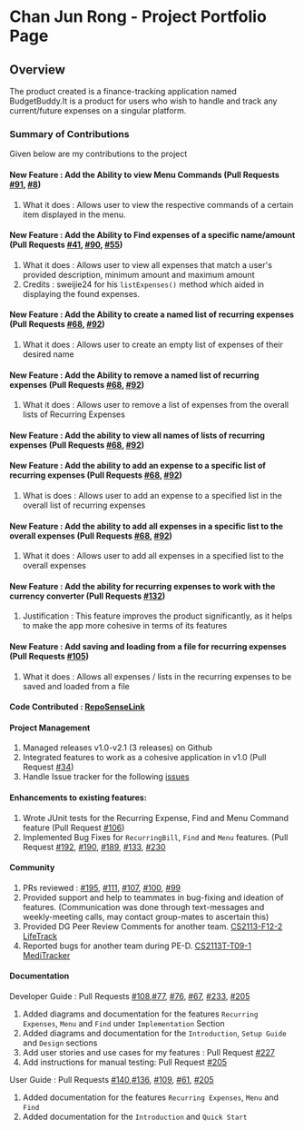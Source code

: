 # Chan Jun Rong - Project Portfolio Page

## Overview
The product created is a finance-tracking application named BudgetBuddy.It is a product for users who wish 
to handle and track any current/future expenses on a singular platform.
### Summary of Contributions
Given below are my contributions to the project

#### New Feature : Add the Ability to view Menu Commands (Pull Requests [#91](https://github.com/AY2324S2-CS2113-T12-3/tp/pull/91), [#8](https://github.com/AY2324S2-CS2113-T12-3/tp/pull/8))
1. What it does : Allows user to view the respective commands of a certain item displayed in the menu.

#### New Feature : Add the Ability to Find expenses of a specific name/amount (Pull Requests [#41](https://github.com/AY2324S2-CS2113-T12-3/tp/pull/41), [#90](https://github.com/AY2324S2-CS2113-T12-3/tp/pull/90), [#55](https://github.com/AY2324S2-CS2113-T12-3/tp/pull/55))
1. What it does : Allows user to view all expenses that match a user's provided description, minimum amount and maximum
amount
2. Credits : sweijie24 for his `listExpenses()` method which aided in displaying the found expenses.

#### New Feature : Add the Ability to create a named list of recurring expenses (Pull Requests [#68](https://github.com/AY2324S2-CS2113-T12-3/tp/pull/68), [#92](https://github.com/AY2324S2-CS2113-T12-3/tp/pull/92))
1. What it does : Allows user to create an empty list of expenses of their desired name

#### New Feature : Add the Ability to remove a named list of recurring expenses (Pull Requests [#68](https://github.com/AY2324S2-CS2113-T12-3/tp/pull/68), [#92](https://github.com/AY2324S2-CS2113-T12-3/tp/pull/92))
1. What it does : Allows user to remove a list of expenses from the overall lists of Recurring Expenses

#### New Feature : Add the ability to view all names of lists of recurring expenses (Pull Requests [#68](https://github.com/AY2324S2-CS2113-T12-3/tp/pull/68), [#92](https://github.com/AY2324S2-CS2113-T12-3/tp/pull/92))

#### New Feature : Add the ability to add an expense to a specific list of recurring expenses (Pull Requests [#68](https://github.com/AY2324S2-CS2113-T12-3/tp/pull/68), [#92](https://github.com/AY2324S2-CS2113-T12-3/tp/pull/92))
1. What is does : Allows user to add an expense to a specified list in the overall list of recurring expenses

#### New Feature : Add the ability to add all expenses in a specific list to the overall expenses (Pull Requests [#68](https://github.com/AY2324S2-CS2113-T12-3/tp/pull/68), [#92](https://github.com/AY2324S2-CS2113-T12-3/tp/pull/92))
1. What it does : Allows user to add all expenses in a specified list to the overall expenses

#### New Feature : Add the ability for recurring expenses to work with the currency converter (Pull Requests [#132](https://github.com/AY2324S2-CS2113-T12-3/tp/pull/132))
1. Justification : This feature improves the product significantly, as it helps to make the app more cohesive in terms of its features

#### New Feature : Add saving and loading from a file for recurring expenses (Pull Requests [#105](https://github.com/AY2324S2-CS2113-T12-3/tp/pull/105))
1. What it does : Allows all expenses / lists in the recurring expenses to be saved and loaded from a file

#### Code Contributed : [RepoSenseLink](https://nus-cs2113-ay2324s2.github.io/tp-dashboard/?search=itsmejr257&breakdown=true&sort=groupTitle%20dsc&sortWithin=title&since=2024-02-23&timeframe=commit&mergegroup=&groupSelect=groupByRepos&checkedFileTypes=docs~functional-code~test-code~other)

#### Project Management
1. Managed releases v1.0-v2.1 (3 releases) on Github
2. Integrated features to work as a cohesive application in v1.0 (Pull Request [#34](https://github.com/AY2324S2-CS2113-T12-3/tp/pull/34))
3. Handle Issue tracker for the following [issues](https://github.com/AY2324S2-CS2113-T12-3/tp/issues?q=is%3Aissue+is%3Aclosed+author%3Aitsmejr257)

#### Enhancements to existing features:
1. Wrote JUnit tests for the Recurring Expense, Find and Menu Command feature (Pull Request [#106](https://github.com/AY2324S2-CS2113-T12-3/tp/pull/106))
2. Implemented Bug Fixes for `RecurringBill`, `Find` and `Menu` features. (Pull Request [#192](https://github.com/AY2324S2-CS2113-T12-3/tp/pull/192), [#190](https://github.com/AY2324S2-CS2113-T12-3/tp/pull/190), [#189](https://github.com/AY2324S2-CS2113-T12-3/tp/pull/189), [#133](https://github.com/AY2324S2-CS2113-T12-3/tp/pull/133), [#230](https://github.com/AY2324S2-CS2113-T12-3/tp/pull/230)

#### Community
1. PRs reviewed : [#195](https://github.com/AY2324S2-CS2113-T12-3/tp/pull/195), [#111](https://github.com/AY2324S2-CS2113-T12-3/tp/pull/111), [#107](https://github.com/AY2324S2-CS2113-T12-3/tp/pull/107), [#100](https://github.com/AY2324S2-CS2113-T12-3/tp/pull/100), [#99](https://github.com/AY2324S2-CS2113-T12-3/tp/pull/99)
2. Provided support and help to teammates in bug-fixing and ideation of features. (Communication was done through text-messages and weekly-meeting calls, may contact group-mates to ascertain this)
3. Provided DG Peer Review Comments for another team. [CS2113-F12-2 LifeTrack](https://github.com/nus-cs2113-AY2324S2/tp/pull/56)
4. Reported bugs for another team during PE-D. [CS2113T-T09-1 MediTracker](https://github.com/AY2324S2-CS2113T-T09-1/tp/)

#### Documentation
Developer Guide : Pull Requests [#108](https://github.com/AY2324S2-CS2113-T12-3/tp/pull/108),[#77](https://github.com/AY2324S2-CS2113-T12-3/tp/pull/77), [#76](https://github.com/AY2324S2-CS2113-T12-3/tp/pull/76), [#67](https://github.com/AY2324S2-CS2113-T12-3/tp/pull/76), [#233](https://github.com/AY2324S2-CS2113-T12-3/tp/pull/233), [#205](https://github.com/AY2324S2-CS2113-T12-3/tp/pull/205)
1. Added diagrams and documentation for the features `Recurring Expenses`, `Menu` and `Find` under `Implementation` Section
2. Added diagrams and documentation for the `Introduction`, `Setup Guide` and `Design` sections
3. Add user stories and use cases for my features : Pull Request [#227](https://github.com/AY2324S2-CS2113-T12-3/tp/pull/227/files)
4. Add instructions for manual testing: Pull Request [#205](https://github.com/AY2324S2-CS2113-T12-3/tp/pull/205/files?short_path=1a95edf#diff-1a95edf069a4136e9cb71bee758b0dc86996f6051f0d438ec2c424557de7160b)


User Guide : Pull Requests [#140](https://github.com/AY2324S2-CS2113-T12-3/tp/pull/140),[#136](https://github.com/AY2324S2-CS2113-T12-3/tp/pull/136), [#109](https://github.com/AY2324S2-CS2113-T12-3/tp/pull/109), [#61](https://github.com/AY2324S2-CS2113-T12-3/tp/pull/61), [#205](https://github.com/AY2324S2-CS2113-T12-3/tp/pull/205)
  1. Added documentation for the features `Recurring Expenses`, `Menu` and `Find`
  2. Added documentation for the `Introduction` and `Quick Start`





